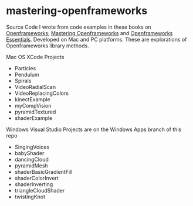 # mastering-openframeworks
Source Code I wrote from code examples in these books on <a href='http://openframeworks.cc/'>Openframeworks</a>; <a href='https://www.packtpub.com/application-development/mastering-openframeworks-creative-coding-demystified'>Mastering Openframeworks</a> and <a href='https://www.packtpub.com/application-development/openframeworks-essentials'>Openframeworks Essentials</a>. Developed on Mac and PC platforms. These are explorations of Openframeworks library methods.

Mac OS XCode Projects
- Particles
- Pendulum
- Spirals
- VideoRadialScan
- VideoReplacingColors
- kinectExample
- myCompVision
- pyramidTextured
- shaderExample

Windows Visual Studio Projects are on the Windows Apps branch of this repo
- SingingVoices
- babyShader
- dancingCloud
- pyramidMesh
- shaderBasicGradientFill
- shaderColorInvert
- shaderInverting
- triangleCloudShader
- twistingKnot
